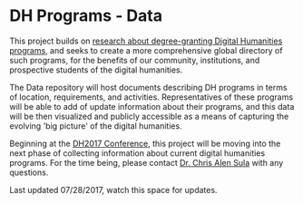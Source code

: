 # DH Programs - Data

This project builds on [research about degree-granting Digital Humanities programs](https://jitp.commons.gc.cuny.edu/a-survey-of-digital-humanities-programs/), and seeks to create a more comprehensive global directory of such programs, for the benefits of our community, institutions, and prospective students of the digital humanities.

The Data repository will host documents describing DH programs in terms of location, requirements, and activities. Representatives of these programs will be able to add of update information about their programs, and this data will be then visualized and publicly accessible as a means of capturing the evolving \'big picture\' of the digital humanities.

Beginning at the [DH2017 Conference](http://dh2017.adho.org), this project will be moving into the next phase of collecting information about current digital humanities programs. For the time being, please contact [Dr. Chris Alen Sula](mailto:csula@pratt.edu) with any questions.

Last updated 07/28/2017, watch this space for updates.
